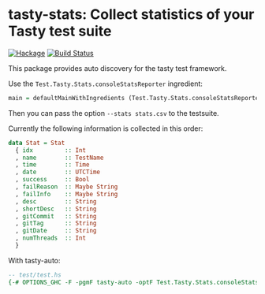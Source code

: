 # tasty-stats: Collect statistics of your Tasty test suite

[![Hackage](https://img.shields.io/hackage/v/tasty-stats.svg)](https://hackage.haskell.org/package/tasty-stats)
[![Build Status](https://secure.travis-ci.org/minad/tasty-stats.png?branch=master)](http://travis-ci.org/minad/tasty-stats)

This package provides auto discovery for the tasty test framework.

Use the `Test.Tasty.Stats.consoleStatsReporter` ingredient:

``` haskell
main = defaultMainWithIngredients (Test.Tasty.Stats.consoleStatsReporter : defaultIngredients) testTree
```

Then you can pass the option `--stats stats.csv` to the testsuite.

Currently the following information is collected in this order:

``` haskell
data Stat = Stat
  { idx         :: Int
  , name        :: TestName
  , time        :: Time
  , date        :: UTCTime
  , success     :: Bool
  , failReason  :: Maybe String
  , failInfo    :: Maybe String
  , desc        :: String
  , shortDesc   :: String
  , gitCommit   :: String
  , gitTag      :: String
  , gitDate     :: String
  , numThreads  :: Int
  }
```

With tasty-auto:
``` haskell
-- test/test.hs
{-# OPTIONS_GHC -F -pgmF tasty-auto -optF Test.Tasty.Stats.consoleStatsReporter #-}
```
